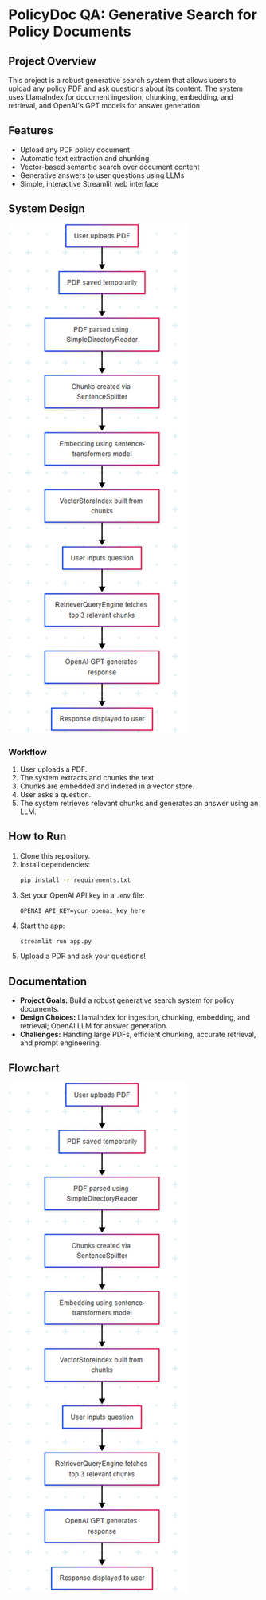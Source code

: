 # PolicyDoc QA: Generative Search for Policy Documents

## Project Overview
This project is a robust generative search system that allows users to upload any policy PDF and ask questions about its content. The system uses LlamaIndex for document ingestion, chunking, embedding, and retrieval, and OpenAI's GPT models for answer generation.

## Features
- Upload any PDF policy document
- Automatic text extraction and chunking
- Vector-based semantic search over document content
- Generative answers to user questions using LLMs
- Simple, interactive Streamlit web interface

## System Design
![alt text](image.png)

### Workflow
1. User uploads a PDF.
2. The system extracts and chunks the text.
3. Chunks are embedded and indexed in a vector store.
4. User asks a question.
5. The system retrieves relevant chunks and generates an answer using an LLM.

## How to Run
1. Clone this repository.
2. Install dependencies:
   ```bash
   pip install -r requirements.txt
   ```
3. Set your OpenAI API key in a `.env` file:
   ```env
   OPENAI_API_KEY=your_openai_key_here
   ```
4. Start the app:
   ```bash
   streamlit run app.py
   ```
5. Upload a PDF and ask your questions!

## Documentation
- **Project Goals:** Build a robust generative search system for policy documents.
- **Design Choices:** LlamaIndex for ingestion, chunking, embedding, and retrieval; OpenAI LLM for answer generation.
- **Challenges:** Handling large PDFs, efficient chunking, accurate retrieval, and prompt engineering.

## Flowchart
![alt text](image.png)
